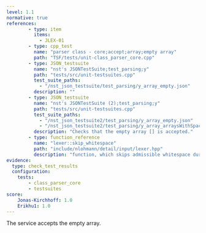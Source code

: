 ```yaml
---
level: 1.1
normative: true
references:
        - type: item
          items:
            - JLEX-01
        - type: cpp_test
          name: "parser class - core;accept;array;empty array"
          path: "TSF/tests/unit-class_parser_core.cpp"
        - type: JSON_testsuite
          name: "nst's JSONTestSuite;test_parsing;y"
          path: "tests/src/unit-testsuites.cpp"
          test_suite_paths:
            - "/nst_json_testsuite/test_parsing/y_array_empty.json"
          description: ""
        - type: JSON_testsuite
          name: "nst's JSONTestSuite (2);test_parsing;y"
          path: "tests/src/unit-testsuites.cpp"
          test_suite_paths:
            - "/nst_json_testsuite2/test_parsing/y_array_empty.json"
            - "/nst_json_testsuite2/test_parsing/y_array_arraysWithSpaces.json"
          description: "Checks that the empty array [] is accepted."
        - type: function_reference
          name: "lexer::skip_whitespace"
          path: "include/nlohmann/detail/input/lexer.hpp"
          description: "function, which skips admissible whitespace during reading"
evidence:
  type: check_test_results
  configuration:
    tests: 
        - class_parser_core
        - testsuites
score:
    Jonas-Kirchhoff: 1.0
    Erikhu1: 1.0
---
```


The service accepts the empty array.